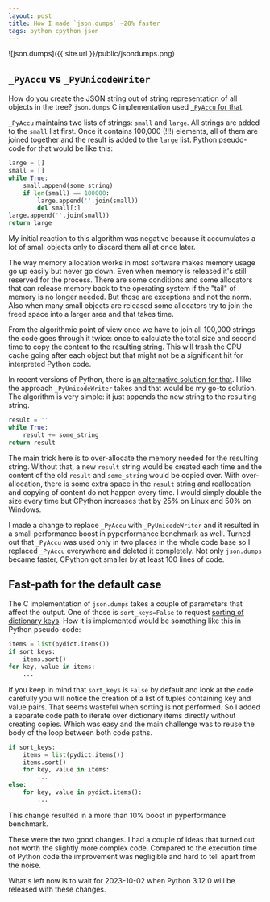 ```yaml
---
layout: post
title: How I made `json.dumps` ~20% faster
tags: python cpython json
---
```


![json.dumps]({{ site.url }}/public/jsondumps.png)

## `_PyAccu` vs `_PyUnicodeWriter`

How do you create the JSON string out of string representation of all objects in the tree? `json.dumps` C implementation used [`_PyAccu` for that](https://github.com/python/cpython/blob/3.11/Objects/accu.c).

`_PyAccu` maintains two lists of strings: `small` and `large`. All strings are added to the `small` list first. Once it contains 100,000 (!!!) elements, all of them are joined together and the result is added to the `large` list. Python pseudo-code for that would be like this:

```python
large = []
small = []
while True:
    small.append(some_string)
    if len(small) == 100000:
        large.append(''.join(small))
        del small[:]
large.append(''.join(small))
return large
```

My initial reaction to this algorithm was negative because it accumulates a lot of small objects only to discard them all at once later.

The way memory allocation works in most software makes memory usage go up easily but never go down. Even when memory is released it's still reserved for the process. There are some conditions and some allocators that can release memory back to the operating system if the "tail" of memory is no longer needed. But those are exceptions and not the norm. Also when many small objects are released some allocators try to join the freed space into a larger area and that takes time.

From the algorithmic point of view once we have to join all 100,000 strings the code goes through it twice: once to calculate the total size and second time to copy the content to the resulting string. This will trash the CPU cache going after each object but that might not be a significant hit for interpreted Python code.

In recent versions of Python, there is [an alternative solution for that](https://github.com/python/cpython/blob/3.11/Objects/unicodeobject.c). I like the approach `_PyUnicodeWriter` takes and that would be my go-to solution. The algorithm is very simple: it just appends the new string to the resulting string.

```python
result = ''
while True:
	result += some_string
return result
```

The main trick here is to over-allocate the memory needed for the resulting string. Without that, a new `result` string would be created each time and the content of the old `result` and `some_string` would be copied over. With over-allocation, there is some extra space in the `result` string and reallocation and copying of content do not happen every time. I would simply double the size every time but CPython increases that by 25% on Linux and 50% on Windows.

I made a change to replace `_PyAccu` with `_PyUnicodeWriter` and it resulted in a small performance boost in pyperformance benchmark as well. Turned out that `_PyAccu` was used only in two places in the whole code base so I replaced `_PyAccu` everywhere and deleted it completely. Not only `json.dumps` became faster, CPython got smaller by at least 100 lines of code.

## Fast-path for the default case

The C implementation of `json.dumps` takes a couple of parameters that affect the output. One of those is `sort_keys=False` to request [sorting of dictionary keys](https://docs.python.org/3.12/library/json.html#json.dumps). How it is implemented would be something like this in Python pseudo-code: 

```python
items = list(pydict.items())
if sort_keys:
    items.sort()
for key, value in items:
    ...
```

If you keep in mind that `sort_keys` is `False` by default and look at the code carefully you will notice the creation of a list of tuples containing key and value pairs. That seems wasteful when sorting is not performed. So I added a separate code path to iterate over dictionary items directly without creating copies. Which was easy and the main challenge was to reuse the body of the loop between both code paths.

```python
if sort_keys:
    items = list(pydict.items())
    items.sort()
    for key, value in items:
        ...
else:
    for key, value in pydict.items():
        ...
```

This change resulted in a more than 10% boost in pyperformance benchmark.

These were the two good changes. I had a couple of ideas that turned out not worth the slightly more complex code. Compared to the execution time of Python code the improvement was negligible and hard to tell apart from the noise.

What's left now is to wait for 2023-10-02 when Python 3.12.0 will be released with these changes.
